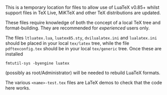 This is a temporary location for files to allow use of LuaTeX v0.85+
whilst support files in TeX Live, MiKTeX and other TeX distributions
are updated.

These files require knowledge of both the concept of a local TeX
tree and format-building. They are recommended for *experienced*
users only.

The files `ltluatex.lua`, `luatex85.sty`, `dvilualatex.ini` and
`lualatex.ini` should be placed in your local `tex/latex` tree,
while the file `pdftexconfig.tex` should be in your local
`tex/generic` tree. Once these are installed

    fmtutil-sys -byengine luatex

(possibly as root/Administrator) will be needed to rebuild LuaTeX
formats.

The various `<name>-test.tex` files are LaTeX demos to check that
the code here works.
